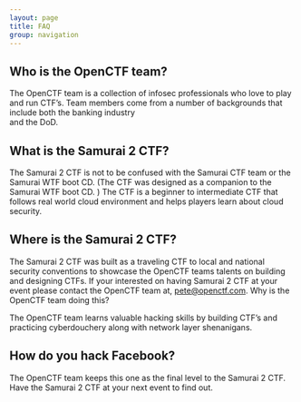 ```yaml
---
layout: page
title: FAQ
group: navigation
---
```


## Who is the OpenCTF team?

The OpenCTF team is a collection of infosec professionals who love to play and run CTF’s.  Team members come from a number of backgrounds that include both the banking industry   
and the DoD.

## What is the Samurai 2 CTF?

The Samurai 2 CTF is not to be confused with the Samurai CTF team or the Samurai WTF boot CD.  (The CTF was designed as a companion to the Samurai WTF boot CD. )  The CTF is a beginner to intermediate CTF that follows real world cloud environment and helps players learn about cloud security.

## Where is the Samurai 2 CTF?

The Samurai 2 CTF was built as a traveling CTF to local and national security conventions to showcase the OpenCTF teams talents on building and designing CTFs.  If your interested on having Samurai 2 CTF at your event please contact the OpenCTF team at, pete@openctf.com.
Why is the OpenCTF team doing this?


The OpenCTF team learns valuable hacking skills by building CTF’s and practicing cyberdouchery along with network layer shenanigans.

## How do you hack Facebook?

The OpenCTF team keeps this one as the final level to the Samurai 2 CTF.  Have the Samurai 2 CTF at your next event to find out.

